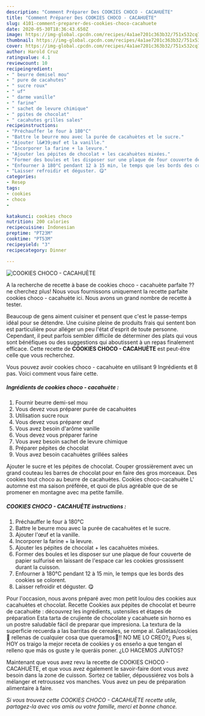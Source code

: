 ```yaml
---
description: "Comment Préparer Des COOKIES CHOCO - CACAHUÈTE"
title: "Comment Préparer Des COOKIES CHOCO - CACAHUÈTE"
slug: 4101-comment-preparer-des-cookies-choco-cacahuete
date: 2020-05-30T18:36:43.650Z
image: https://img-global.cpcdn.com/recipes/4a1ae7201c363b32/751x532cq70/cookies-choco-cacahuete-photo-principale-de-la-recette.jpg
thumbnail: https://img-global.cpcdn.com/recipes/4a1ae7201c363b32/751x532cq70/cookies-choco-cacahuete-photo-principale-de-la-recette.jpg
cover: https://img-global.cpcdn.com/recipes/4a1ae7201c363b32/751x532cq70/cookies-choco-cacahuete-photo-principale-de-la-recette.jpg
author: Harold Cruz
ratingvalue: 4.1
reviewcount: 10
recipeingredient:
- " beurre demisel mou"
- " pure de cacahutes"
- " sucre roux"
- " uf"
- " darme vanille"
- " farine"
- " sachet de levure chimique"
- " ppites de chocolat"
- " cacahutes grilles sales"
recipeinstructions:
- "Préchauffer le four à 180°C"
- "Battre le beurre mou avec la purée de cacahuètes et le sucre."
- "Ajouter l&#39;œuf et la vanille."
- "Incorporer la farine + la levure."
- "Ajouter les pépites de chocolat + les cacahuètes mixées."
- "Former des boules et les disposer sur une plaque de four couverte de papier sulfurisé en laissant de l&#39;espace car les cookies grossissent durant la cuisson."
- "Enfourner à 180°C pendant 12 à 15 min, le temps que les bords des cookies se colorent."
- "Laisser refroidir et déguster. 😋"
categories:
- Resep
tags:
- cookies
- choco
- 

katakunci: cookies choco  
nutrition: 200 calories
recipecuisine: Indonesian
preptime: "PT23M"
cooktime: "PT53M"
recipeyield: "3"
recipecategory: Dinner

---
```



![COOKIES CHOCO - CACAHUÈTE](https://img-global.cpcdn.com/recipes/4a1ae7201c363b32/751x532cq70/cookies-choco-cacahuete-photo-principale-de-la-recette.jpg)

A la recherche de recette à base de cookies choco - cacahuète parfaite ?? ne cherchez plus! Nous vous fournissons uniquement la recette parfaite cookies choco - cacahuète ici. Nous avons un grand nombre de recette à tester.

Beaucoup de gens aiment cuisiner et pensent que c'est le passe-temps idéal pour se détendre. Une cuisine pleine de produits frais qui sentent bon est particulière pour alléger un peu l'état d'esprit de toute personne. Cependant, il peut parfois sembler difficile de déterminer des plats qui vous sont bénéfiques ou des suggestions qui aboutissent à un repas finalement efficace. Cette recette de <strong> COOKIES CHOCO - CACAHUÈTE </strong> est peut-être celle que vous recherchez.

<!--inarticleads1-->

Vous pouvez avoir cookies choco - cacahuète en utilisant 9 Ingrédients et 8 pas. Voici comment vous faire cette.

##### Ingrédients de cookies choco - cacahuète :

1. Fournir  beurre demi-sel mou
1. Vous devez vous préparer  purée de cacahuètes
1. Utilisation  sucre roux
1. Vous devez vous préparer  œuf
1. Vous avez besoin  d&#39;arôme vanille
1. Vous devez vous préparer  farine
1. Vous avez besoin  sachet de levure chimique
1. Préparer  pépites de chocolat
1. Vous avez besoin  cacahuètes grillées salées


Ajouter le sucre et les pépites de chocolat. Couper grossièrement avec un grand couteau les barres de chocolat pour en faire des gros morceaux. Des cookies tout choco au beurre de cacahuètes. Cookies choco-cacahuète L&#39; automne est ma saison préférée, et quoi de plus agréable que de se promener en montagne avec ma petite famille. 

<!--inarticleads2-->

##### COOKIES CHOCO - CACAHUÈTE instructions :

1. Préchauffer le four à 180°C
1. Battre le beurre mou avec la purée de cacahuètes et le sucre.
1. Ajouter l&#39;œuf et la vanille.
1. Incorporer la farine + la levure.
1. Ajouter les pépites de chocolat + les cacahuètes mixées.
1. Former des boules et les disposer sur une plaque de four couverte de papier sulfurisé en laissant de l&#39;espace car les cookies grossissent durant la cuisson.
1. Enfourner à 180°C pendant 12 à 15 min, le temps que les bords des cookies se colorent.
1. Laisser refroidir et déguster. 😋


Pour l&#39;occasion, nous avons préparé avec mon petit loulou des cookies aux cacahuètes et chocolat. Recette Cookies aux pépites de chocolat et beurre de cacahuète : découvrez les ingrédients, ustensiles et étapes de préparation Esta tarta de crujiente de chocolate y cacahuete sin horno es un postre saludable fácil de preparar que impresiona. La textura de la superficie recuerda a las barritas de cereales, se rompe al. Galletas/cookies🍪 rellenas de cualquier cosa que queramos🍫!! NO ME LO CREO?¿ Pues sí, HOY os traigo la mejor receta de cookies y os enseño a que tengan el relleno que más os guste y le queráis poner. ¿LO HACEMOS JUNTOS? 

<!--inarticleads1-->

<p>
Maintenant que vous avez revu la recette de COOKIES CHOCO - CACAHUÈTE, et que vous avez également le savoir-faire dont vous avez besoin dans la zone de cuisson. Sortez ce tablier, dépoussiérez vos bols à mélanger et retroussez vos manches. Vous avez un peu de préparation alimentaire à faire.
</p>

<p>
<i>Si vous trouvez cette COOKIES CHOCO - CACAHUÈTE recette utile, partagez-la avec vos amis ou votre famille, merci et bonne chance.</i>
</p>
